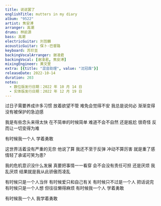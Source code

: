 ```yaml
---
title: 说说罢了
englishTitle: mutters in my diary
album: "9522"
artist: 焦安溥
arranger: 高潮
drums: 林前源
bass: 高潮
electricGuitar: 刘哲麟
acousticGuitar: 保卜·巴督路
keyboard: 苏玠亘
backingVocalArranger: 谢凌君
backingVocal: [谢凌君, 焦安溥]
mixingEngineer: 黄文萱
extra: [{title: "混音助理", value: "沈冠霖"}]
releaseDate: 2022-10-14
duration: 203
notes:
  - 数位版发行日期：2022 年 10 月 14 日
  - 实体版发行日期：2022 年 12 月 19 日
---
```

过日子需要养成许多习惯
放着欲望不管 难免会觉得不安
我总是说何必
渐渐变得没有被保护的急迫感

我是有些念头来得太快
在不简单的时候简单
难道不会不自然
还是尴尬 很奇怪
反而让一切变得为难

有时候我一个人 学着勇敢

这世界活着没有严重的无奈
他说了算 我还不至于反弹
冲动不算厉害
就是重了感情轻了承诺可笑为患?

我的危机意识没什么发展
真要把事情一一看穿
会不会没有责任可担
还是厌烦 我乱厌烦
结果就是我从此骄傲而凌乱

有时候只是一个人当伴
有时候爱只和自己有关
有时候只不过是一个人 把话说完
有时候只是一个人想 但往往懒得麻烦
有时候我一个人 学着勇敢

有时候我一个人
我学着勇敢